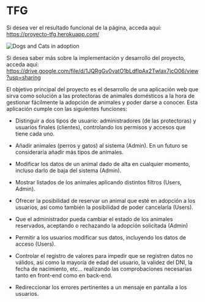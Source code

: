 # TFG
Si desea ver el resultado funcional de la página, acceda aquí: https://proyecto-tfg.herokuapp.com/

![Dogs and Cats in adoption](https://i.imgur.com/uRY1Tjo.png)

Si desea saber más sobre la implementación y desarrollo del proyecto, acceda aquí: https://drive.google.com/file/d/1JQRgGv0vatO1bLdfIpAx2Twlax7jcO06/view?usp=sharing

El objetivo principal del proyecto es el desarrollo de una aplicación web que sirva como solución a las protectoras de animales domésticos a la hora de gestionar fácilmente la adopción de animales y poder darse a conocer. Esta aplicación cumple con las siguientes funciones: 

* Distinguir a dos tipos de usuario: administradores (de las protectoras) y usuarios finales (clientes), controlando los permisos y accesos que tiene cada uno.

* Añadir animales (perros y gatos) al sistema (Admin). En un futuro se consideraría añadir más tipos de animales.

* Modificar los datos de un animal dado de alta en cualquier momento, incluso darlo de baja del sistema (Admin). 

* Mostrar listados de los animales aplicando distintos filtros (Users, Admin).

* Ofrecer la posibilidad de reservar un animal que esté en adopción a los usuarios, así como también la posibilidad de poder cancelarla (Users). 

* Que el administrador pueda cambiar el estado de los animales reservados, aceptando o rechazando la adopción solicitada (Admin)

* Permitir a los usuarios modificar sus datos, incluyendo los datos de acceso (Users).

* Controlar el registro de valores para impedir que se registren datos no válidos, así como la mayoría de edad del usuario, la validez del DNI, la fecha de nacimiento, etc… realizando las comprobaciones necesarias tanto en front-end como en back-end.

* Redireccionar los errores pertinentes a un mensaje en pantalla a los usuarios.




